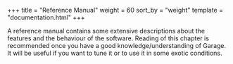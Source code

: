 +++
title = "Reference Manual"
weight = 60
sort_by = "weight"
template = "documentation.html"
+++

A reference manual contains some extensive descriptions about the features and the behaviour of the software.
Reading of this chapter is recommended once you have a good knowledge/understanding of Garage.
It will be useful if you want to tune it or to use it in some exotic conditions.
